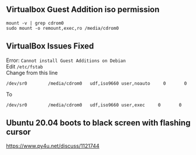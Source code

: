 ## Virtualbox Guest Addition iso permission
```
mount -v | grep cdrom0
sudo mount -o remount,exec,ro /media/cdrom0
```

## VirtualBox Issues Fixed
Error: `Cannot install Guest Additions on Debian`  
Edit `/etc/fstab`  
Change from this line  
```
/dev/sr0        /media/cdrom0   udf,iso9660 user,noauto     0       0
```

To  
```
/dev/sr0        /media/cdrom0   udf,iso9660 user,exec     0       0
```

## Ubuntu 20.04 boots to black screen with flashing cursor
https://www.py4u.net/discuss/1121744
